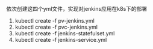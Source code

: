 依次创建这四个yml文件，实现对jenkins应用在k8s下的部署
1. kubectl create -f pv-jenkins.yml
2. kubectl create -f pvc-jenkins.yml
3. kubectl create -f jenkins-statefulset.yml
4. kubectl create -f jenkins-service.yml
